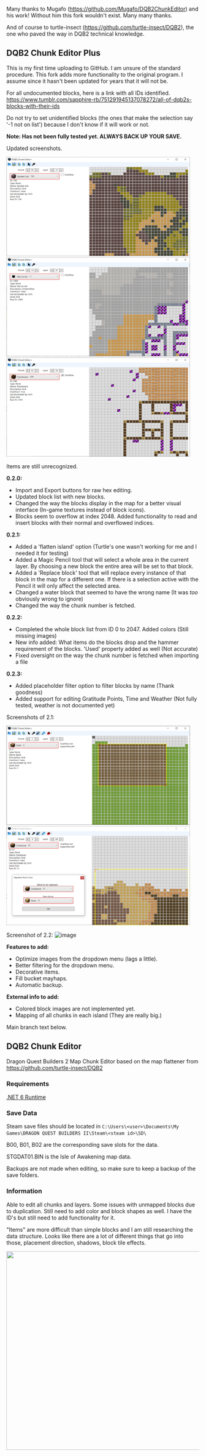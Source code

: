 Many thanks to Mugafo (https://github.com/Mugafo/DQB2ChunkEditor) and his work! Without him this fork wouldn't exist. Many many thanks.

And of course to turtle-insect (https://github.com/turtle-insect/DQB2), the one who paved the way in DQB2 technical knowledge.

## DQB2 Chunk Editor Plus

This is my first time uploading to GitHub. I am unsure of the standard procedure. This fork adds more functionality to the original program.
I assume since it hasn't been updated for years that it will not be.

For all undocumented blocks, here is a link with all IDs identified. https://www.tumblr.com/sapphire-rb/751291945137078272/all-of-dqb2s-blocks-with-their-ids

Do not try to set unidentified blocks (the ones that make the selection say '-1 not on list') because I don't know if it will work or not.

**Note: Has not been fully tested yet. ALWAYS BACK UP YOUR SAVE.**

Updated screenshots.

<img src="./src/Images/ScreenshotPlus.png" data-canonical-src="./src/Images/ScreenshotPlus.png" width="479" height="258" /> <img src="./src/Images/ScreenshotPlus2.png" data-canonical-src="./src/Images/ScreenshotPlus2.png" width="479" height="258" />
<img src="./src/Images/ScreenshotPlus3.png" data-canonical-src="./src/Images/ScreenshotPlus3.png" width="479" height="258" />

Items are still unrecognized. 

**0.2.0:**
- Import and Export buttons for raw hex editing.
- Updated block list with new blocks.
- Changed the way the blocks display in the map for a better visual interface (In-game textures instead of block icons).
- Blocks seem to overflow at index 2048. Added functionality to read and insert blocks with their normal and overflowed indices.

**0.2.1:**
- Added a 'flatten island' option (Turtle's one wasn't working for me and I needed it for testing)
- Added a Magic Pencil tool that will select a whole area in the current layer. By choosing a new block the entire area will be set to that block.
- Added a 'Replace block' tool that will replace every instance of that block in the map for a different one. If there is a selection active with the Pencil it will only affect the selected area.
- Changed a water block that seemed to have the wrong name (It was *too* obviously wrong to ignore)
- Changed the way the chunk number is fetched.

**0.2.2:**
- Completed the whole block list from ID 0 to 2047. Added colors (Still missing images)
- New info added: What items do the blocks drop and the hammer requirement of the blocks. 'Used' property added as well (Not accurate)
- Fixed oversight on the way the chunk number is fetched when importing a file

**0.2.3:**
- Added placeholder filter option to filter blocks by name (Thank goodness)
- Added support for editing Gratitude Points, Time and Weather (Not fully tested, weather is not documented yet)

Screenshots of 2.1:

<img src="./src/Images/ScreenshotFill.png" data-canonical-src="./src/Images/ScreenshotFill.png" width="479" height="258" /> <img src="./src/Images/ScreenshotReplace.png" data-canonical-src="./src/Images/ScreenshotReplace.png" width="479" height="258" />

Screenshot of 2.2:
![image](https://github.com/Sapphire645/DQB2ChunkEditorPlus/assets/167467641/853747c0-7ca9-48db-9004-e07148a04024)


**Features to add:**
- Optimize images from the dropdown menu (lags a little).
- Better filtering for the dropdown menu.
- Decorative items.
- Fill bucket mayhaps.
- Automatic backup.

**External info to add:**
- Colored block images are not implemented yet.
- Mapping of all chunks in each island (They are really big.)

Main branch text below.

## DQB2 Chunk Editor 

Dragon Quest Builders 2 Map Chunk Editor based on the map flattener from https://github.com/turtle-insect/DQB2

### Requirements
[.NET 6 Runtime](https://dotnet.microsoft.com/en-us/download/dotnet/6.0/runtime)

### Save Data

Steam save files should be located in `C:\Users\<user>\Documents\My Games\DRAGON QUEST BUILDERS II\Steam\<steam id>\SD\`

B00, B01, B02 are the corresponding save slots for the data.

STGDAT01.BIN is the Isle of Awakening map data.

Backups are not made when editing, so make sure to keep a backup of the save folders.

### Information

Able to edit all chunks and layers. Some issues with unmapped blocks due to duplication. Still need to add color and block shapes as well. I have the ID's but still need to add functionality for it.

"Items" are more difficult than simple blocks and I am still researching the data structure. Looks like there are a lot of different things that go into those, placement direction, shadows, block tile effects.

<img src="./src/Images/Screenshot.png" data-canonical-src="./src/Images/Screenshot.png" width="958" height="517" />
